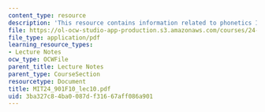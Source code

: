 ```yaml
---
content_type: resource
description: 'This resource contains information related to phonetics III: suprasegmentals. '
file: https://ol-ocw-studio-app-production.s3.amazonaws.com/courses/24-901-language-and-its-structure-i-phonology-fall-2010/3ba327c84ba0087df31667aff086a901_MIT24_901F10_lec10.pdf
file_type: application/pdf
learning_resource_types:
- Lecture Notes
ocw_type: OCWFile
parent_title: Lecture Notes
parent_type: CourseSection
resourcetype: Document
title: MIT24_901F10_lec10.pdf
uid: 3ba327c8-4ba0-087d-f316-67aff086a901
---
```

